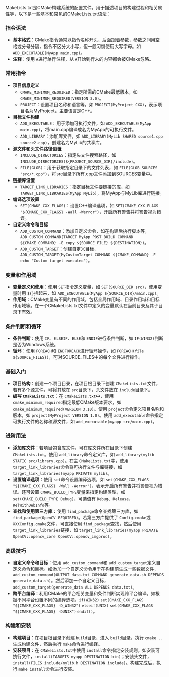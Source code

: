 MakeLists.txt是CMake构建系统的配置文件，用于描述项目的构建过程和相关属性等，以下是一些基本和常见的CMakeLists.txt语法：

### 指令语法

- **基本格式**：CMake指令通常以指令名称开头，后面跟着参数，参数之间用空格或分号分隔，指令不区分大小写，但一般习惯使用大写字母。如 `ADD_EXECUTABLE(MyApp main.cpp)`。
- **注释**：使用 `#`进行单行注释，从 `#`开始到行末的内容都会被CMake忽略。

### 常用指令

- **项目信息定义**
  - `CMAKE_MINIMUM_REQUIRED`：指定所需的CMake最低版本，如 `CMAKE_MINIMUM_REQUIRED(VERSION 3.0)`。
  - `PROJECT`：设置项目名称和语言等，如 `PROJECT(MyProject CXX)`，表示项目名为MyProject，主要语言是C++。
- **目标文件构建**
  - `ADD_EXECUTABLE`：用于添加可执行文件，如 `ADD_EXECUTABLE(MyApp main.cpp)`，将main.cpp编译成名为MyApp的可执行文件。
  - `ADD_LIBRARY`：添加库文件，如 `ADD_LIBRARY(MyLib SHARED source1.cpp source2.cpp)`，创建名为MyLib的共享库。
- **源文件和头文件路径设置**
  - `INCLUDE_DIRECTORIES`：指定头文件搜索路径，如 `INCLUDE_DIRECTORIES(${PROJECT_SOURCE_DIR}/include)`。
  - `FILE(GLOB)`：用于获取指定目录下的文件列表，如 `FILE(GLOB SOURCES "src/*.cpp")`，将src目录下所有.cpp文件添加到SOURCES变量中。
- **链接库设置**
  - `TARGET_LINK_LIBRARIES`：指定目标文件要链接的库，如 `TARGET_LINK_LIBRARIES(MyApp MyLib)`，将MyApp与MyLib库进行链接。
- **编译选项设置**
  - `SET(CMAKE_CXX_FLAGS)`：设置C++编译选项，如 `SET(CMAKE_CXX_FLAGS "${CMAKE_CXX_FLAGS} -Wall -Werror")`，开启所有警告并将警告视为错误。
- **自定义命令和目标**
  - `ADD_CUSTOM_COMMAND`：添加自定义命令，如在构建后执行脚本等，`ADD_CUSTOM_COMMAND(TARGET MyApp POST_BUILD COMMAND ${CMAKE_COMMAND} -E copy ${SOURCE_FILE} ${DESTINATION})`。
  - `ADD_CUSTOM_TARGET`：创建自定义目标，`ADD_CUSTOM_TARGET(MyCustomTarget COMMAND ${CMAKE_COMMAND} -E echo "Custom target executed")`。

### 变量和作用域

- **变量定义和使用**：使用 `SET`指令定义变量，如 `SET(SOURCE_DIR src)`，使用变量时用 `${}`括起来，如 `ADD_EXECUTABLE(MyApp ${SOURCE_DIR}/main.cpp)`。
- **作用域**：CMake变量有不同的作用域，包括全局作用域、目录作用域和目标作用域等。在一个CMakeLists.txt文件中定义的变量默认在当前目录及其子目录下有效。

### 条件判断和循环

- **条件判断**：使用 `IF`、`ELSEIF`、`ELSE`和 `ENDIF`进行条件判断，如 `IF(WIN32)`判断是否为Windows系统。
- **循环**：使用 `FOREACH`和 `ENDFOREACH`进行循环操作，如 `FOREACH(file ${SOURCE_FILES})`，可对SOURCE_FILES中的每个文件进行操作。

### 基础入门

- **项目结构**：创建一个项目目录，在项目根目录下创建 `CMakeLists.txt`文件，若有多个源文件，可将其放在 `src`目录下，头文件放在 `include`目录下。
- **编写 `CMakeLists.txt`**：在 `CMakeLists.txt`中，使用 `cmake_minimum_required`指定最低CMake版本要求，如 `cmake_minimum_required(VERSION 3.10)`。使用 `project`命令定义项目名称和版本，如 `project(MyProject VERSION 1.0)`。使用 `add_executable`命令指定可执行文件的名称和源文件，如 `add_executable(myapp src/main.cpp)`。

### 进阶用法

- **添加库文件**：若项目包含库文件，可在库文件所在目录下创建 `CMakeLists.txt`。使用 `add_library`命令定义库，如 `add_library(mylib STATIC src/library.cpp)`。在主 `CMakeLists.txt`中，使用 `target_link_libraries`命令将可执行文件与库链接，如 `target_link_libraries(myapp PRIVATE mylib)`。
- **设置编译选项**：使用 `set`命令设置编译选项，如 `set(CMAKE_CXX_FLAGS "${CMAKE_CXX_FLAGS} -Wall -Werror")`，表示开启所有警告并将警告视为错误。还可设置 `CMAKE_BUILD_TYPE`变量来指定构建类型，如 `set(CMAKE_BUILD_TYPE Debug)`，可选值有 `Debug`、`Release`、`RelWithDebInfo`等。
- **查找和使用第三方库**：使用 `find_package`命令查找第三方库，如 `find_package(OpenCV REQUIRED)`。若第三方库提供了 `Config.cmake`或 `XXXConfig.cmake`文件，可直接使用 `find_package`查找，然后使用 `target_link_libraries`链接，如 `target_link_libraries(myapp PRIVATE OpenCV::opencv_core OpenCV::opencv_imgproc)`。

### 高级技巧

- **自定义命令和目标**：使用 `add_custom_command`和 `add_custom_target`定义自定义命令和目标。如添加一个自定义命令用于在构建前生成一些数据文件，`add_custom_command(OUTPUT data.txt COMMAND generate_data.sh DEPENDS generate_data.sh)`。然后添加一个自定义目标，`add_custom_target(generate_data ALL DEPENDS data.txt)`。
- **跨平台编译**：利用CMake的平台相关变量和条件判断实现跨平台编译。如根据不同平台设置不同的编译选项，`if(WIN32)` `set(CMAKE_CXX_FLAGS "${CMAKE_CXX_FLAGS} -D_WIN32")` `elseif(UNIX)` `set(CMAKE_CXX_FLAGS "${CMAKE_CXX_FLAGS} -DUNIX")` `endif()`。

### 构建和安装

- **构建项目**：在项目根目录下创建 `build`目录，进入 `build`目录，执行 `cmake ..`生成构建文件，然后执行 `make`命令进行编译。
- **安装项目**：在 `CMakeLists.txt`中使用 `install`命令指定安装规则。如安装可执行文件，`install(TARGETS myapp DESTINATION bin)`；安装头文件，`install(FILES include/mylib.h DESTINATION include)`。构建完成后，执行 `make install`命令进行安装。
